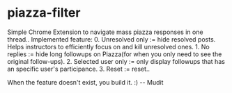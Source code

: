 # piazza-filter

Simple Chrome Extension to navigate mass piazza responses in one thread..
Implemented feature:
    0. Unresolved only := hide resolved posts. Helps instructors to efficiently focus on and kill unresolved ones. 
    1. No replies := hide long followups on Piazza(for when you only need to see the original follow-ups). 
    2. Selected user only := only display followups that has an specific user's participance. 
    3. Reset := reset..

When the feature doesn't exist, you build it. :)        -- Mudit
